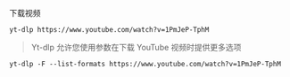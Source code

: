 下载视频

```shell
yt-dlp https://www.youtube.com/watch?v=1PmJeP-TphM
```

> Yt-dlp 允许您使用参数在下载 YouTube 视频时提供更多选项

```shell
yt-dlp -F --list-formats https://www.youtube.com/watch?v=1PmJeP-TphM
```

